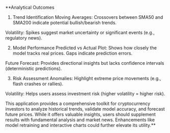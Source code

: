 **Analytical Outcomes
1. Trend Identification
Moving Averages: Crossovers between SMA50 and SMA200 indicate potential bullish/bearish trends.

Volatility: Spikes suggest market uncertainty or significant events (e.g., regulatory news).

2. Model Performance
Predicted vs Actual Plot: Shows how closely the model tracks real prices. Gaps indicate prediction errors.

Future Forecast: Provides directional insights but lacks confidence intervals (deterministic predictions).

3. Risk Assessment
Anomalies: Highlight extreme price movements (e.g., flash crashes or rallies).

Volatility: Helps users assess investment risk (higher volatility = higher risk).



This application provides a comprehensive toolkit for cryptocurrency investors to analyze historical trends, validate model accuracy, and forecast future prices. 
While it offers valuable insights, users should supplement results with fundamental analysis and market news. 
Enhancements like model retraining and interactive charts could further elevate its utility.**
